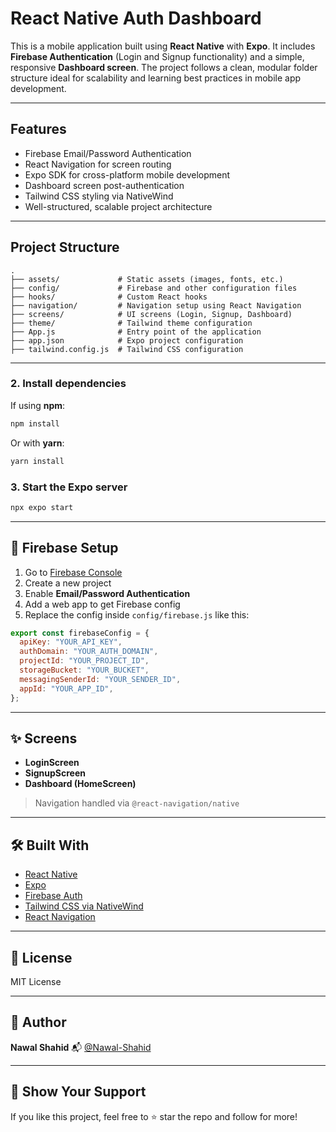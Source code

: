 # React Native Auth Dashboard

This is a mobile application built using **React Native** with **Expo**. It includes **Firebase Authentication** (Login and Signup functionality) and a simple, responsive **Dashboard screen**. The project follows a clean, modular folder structure ideal for scalability and learning best practices in mobile app development.

---

## Features

- Firebase Email/Password Authentication
- React Navigation for screen routing
- Expo SDK for cross-platform mobile development
- Dashboard screen post-authentication
- Tailwind CSS styling via NativeWind
- Well-structured, scalable project architecture

---

## Project Structure


```
.
├── assets/             # Static assets (images, fonts, etc.)
├── config/             # Firebase and other configuration files
├── hooks/              # Custom React hooks
├── navigation/         # Navigation setup using React Navigation
├── screens/            # UI screens (Login, Signup, Dashboard)
├── theme/              # Tailwind theme configuration
├── App.js              # Entry point of the application
├── app.json            # Expo project configuration
├── tailwind.config.js  # Tailwind CSS configuration
```

---

### 2. Install dependencies

If using **npm**:

```bash
npm install
```

Or with **yarn**:

```bash
yarn install
```

### 3. Start the Expo server

```bash
npx expo start
```

---

## 🔌 Firebase Setup

1. Go to [Firebase Console](https://console.firebase.google.com/)
2. Create a new project
3. Enable **Email/Password Authentication**
4. Add a web app to get Firebase config
5. Replace the config inside `config/firebase.js` like this:

```js
export const firebaseConfig = {
  apiKey: "YOUR_API_KEY",
  authDomain: "YOUR_AUTH_DOMAIN",
  projectId: "YOUR_PROJECT_ID",
  storageBucket: "YOUR_BUCKET",
  messagingSenderId: "YOUR_SENDER_ID",
  appId: "YOUR_APP_ID",
};
```

---

## ✨ Screens

* **LoginScreen**
* **SignupScreen**
* **Dashboard (HomeScreen)**

> Navigation handled via `@react-navigation/native`

---

## 🛠️ Built With

* [React Native](https://reactnative.dev/)
* [Expo](https://expo.dev/)
* [Firebase Auth](https://firebase.google.com/docs/auth)
* [Tailwind CSS via NativeWind](https://www.nativewind.dev/)
* [React Navigation](https://reactnavigation.org/)

---

## 📜 License

MIT License

---

## 🙌 Author

**Nawal Shahid**
📬 [@Nawal-Shahid](https://github.com/Nawal-Shahid)

---

## 🌟 Show Your Support

If you like this project, feel free to ⭐ star the repo and follow for more!

````
